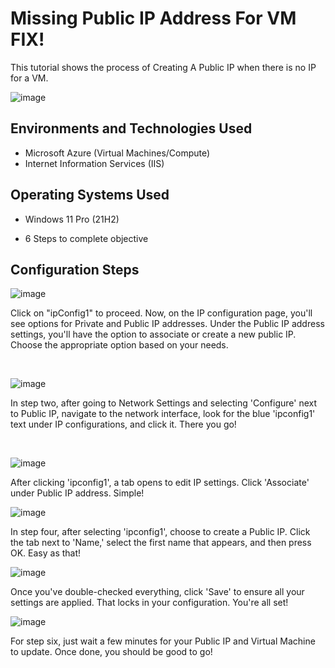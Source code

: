 <p align="center">
</p>

<h1>Missing Public IP Address For VM FIX! </h1>
This tutorial shows the process of Creating A Public IP when there is no IP for a VM.<br />

![image](https://github.com/user-attachments/assets/113eb46e-e468-4549-abf9-13e9d0a4e410)


<h2>Environments and Technologies Used</h2>

- Microsoft Azure (Virtual Machines/Compute)
- Internet Information Services (IIS)

<h2>Operating Systems Used</h2>

- Windows 11 Pro (21H2)

- 6 Steps to complete objective

<h2>Configuration Steps</h2>

![image](https://github.com/user-attachments/assets/16cfbd08-fd03-488b-8285-e1df8c9cb31a)



<p>

</p>
<p>
Click on "ipConfig1" to proceed. Now, on the IP configuration page, you'll see options for Private and Public IP addresses. Under the Public IP address settings, you'll have the option to associate or create a new public IP. Choose the appropriate option based on your needs.

</p>
<br />

<p>
  
![image](https://github.com/user-attachments/assets/e3aa3087-b371-4a5a-9f8f-e3e99f28d664)


</p>
<p>
In step two, after going to Network Settings and selecting 'Configure' next to Public IP, navigate to the network interface, look for the blue 'ipconfig1' text under IP configurations, and click it. There you go!


</p>
<br />

<p>

![image](https://github.com/user-attachments/assets/9bc29d98-f135-466d-a42d-316e028ea8a7)



<p>
After clicking 'ipconfig1', a tab opens to edit IP settings. Click 'Associate' under Public IP address. Simple!
<br />

![image](https://github.com/user-attachments/assets/ea1b7e90-452b-40b3-9e35-b11b28706828)



In step four, after selecting 'ipconfig1', choose to create a Public IP. Click the tab next to 'Name,' select the first name that appears, and then press OK. Easy as that!


![image](https://github.com/user-attachments/assets/b26bd250-77a7-48ec-bb99-67ebd737b806)


Once you've double-checked everything, click 'Save' to ensure all your settings are applied. That locks in your configuration. You're all set!


![image](https://github.com/user-attachments/assets/d9b69bd3-164d-445a-ba9a-e8e6f90700f7)


For step six, just wait a few minutes for your Public IP and Virtual Machine to update. Once done, you should be good to go!

